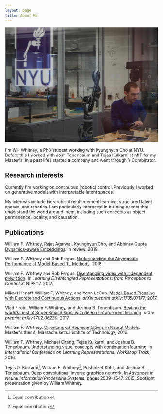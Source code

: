 ```yaml
---
layout: page
title: About Me
---
```


![me in lab](assets/img/in_lab.jpg)

I'm Will Whitney, a PhD student working with Kyunghyun Cho at NYU. Before this I worked with Josh Tenenbaum and Tejas Kulkarni at MIT for my Master's. In a past life I started a company and went through Y Combinator.

## Research interests
Currently I'm working on continuous (robotic) control. Previously I worked on generative models with interpretable latent spaces.

My interests include hierarchical reinforcement learning, structured latent spaces, and robotics. I am particularly interested in building agents that understand the world around them, including such concepts as object permanence, locality, and causation.


## Publications

William F. Whitney, Rajat Agarwal, Kyunghyun Cho, and Abhinav Gupta. [Dynamics-aware Embeddings](assets/papers/Dynamics.aware.Embeddings.pdf). In review. 2019.

William F. Whitney and Rob Fergus. [Understanding the Asymptotic Performance of Model-Based RL Methods](assets/papers/Understanding.the.Asymptotic.Performance.of.MBRL.pdf). 2018.

William F. Whitney and Rob Fergus. [Disentangling video with independent prediction](assets/papers/Disentangling.video.with.independent.prediction.pdf). In _Learning Disentangled Representations: from Perception to Control_ at NIPS'17. 2017.

Mikael Henaff, William F. Whitney, and Yann LeCun. [Model-Based Planning with Discrete and Continuous Actions](assets/papers/Model.Based.Planning.with.Discrete.and.Continuous.Actions.pdf). _arXiv preprint arXiv:1705.07177_, 2017.

Vlad Firoiu, William F. Whitney, and Joshua B. Tenenbaum. [Beating the world’s best at Super Smash Bros. with deep reinforcement learning](assets/papers/Beating.the.Worlds.Best.pdf). _arXiv preprint arXiv:1702.06230_, 2017.

William F. Whitney. [Disentangled Representations in Neural Models](assets/papers/Disentangled.Representations.in.Neural.Models.pdf). Master's thesis, Massachusetts Institute of Technology, 2016.

William F. Whitney, Michael Chang, Tejas Kulkarni, and Joshua B. Tenenbaum. [Understanding visual concepts with continuation learning](assets/papers/Understanding.Visual.Concepts.with.Continuation.Learning.pdf). In _International Conference on Learning Representations, Workshop Track_, 2016.

Tejas D. Kulkarni[^1], William F. Whitney[^1], Pushmeet Kohli, and Joshua B. Tenenbaum. [Deep convolutional inverse graphics network](assets/papers/Deep.Convolutional.Inverse.Graphics.Network.pdf). In _Advances in Neural Information Processing Systems_, pages 2539–2547, 2015.
Spotlight presentation given by William Whitney.

[^1]: Equal contribution.
